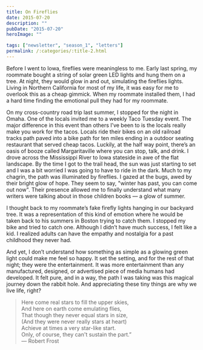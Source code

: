 ```yaml
---
title: On Fireflies
date: 2015-07-20
description: ""
pubDate: "2015-07-20"
heroImage: ""

tags: ["newsletter", "season_1", "letters"]
permalink: /:categories/:title-2.html
---
```


Before I went to Iowa, fireflies were meaningless to me. Early last spring, my roommate bought a string of solar green LED lights and hung them on a tree. At night, they would glow in and out, simulating the fireflies lights. Living in Northern California for most of my life, it was easy for me to overlook this as a cheap gimmick. When my roommate installed them, I had a hard time finding the emotional pull they had for my roommate.

On my cross-country road trip last summer, I stopped for the night in Omaha. One of the locals invited me to a weekly Taco Tuesday event. The major difference in this event than others I’ve been to is the locals really make you work for the tacos. Locals ride their bikes on an old railroad tracks path paved into a bike path for ten miles ending in a outdoor seating restaurant that served cheap tacos. Luckily, at the half way point, there’s an oasis of booze called Margaritaville where you can stop, talk, and drink. I drove across the Mississippi River to Iowa stateside in awe of the flat landscape. By the time I got to the trail head, the sun was just starting to set and I was a bit worried I was going to have to ride in the dark. Much to my chagrin, the path was illuminated by fireflies. I gazed at the bugs, awed by their bright glow of hope. They seem to say, "winter has past, you can come out now". Their presence allowed me to finally understand what many writers were talking about in those children books — a glow of summer.

I thought back to my roommate’s fake firefly lights hanging in our backyard tree. It was a representation of this kind of emotion where he would be taken back to his summers in Boston trying to catch them. I stopped my bike and tried to catch one. Although I didn’t have much success, I felt like a kid. I realized adults can have the empathy and nostalgia for a past childhood they never had.

And yet, I don’t understand how something as simple as a glowing green light could make me feel so happy. It set the setting, and for the rest of that night; they were the entertainment. It was more entertainment than any manufactured, designed, or advertised piece of media humans had developed. It felt pure, and in a way, the path I was taking was this magical journey down the rabbit hole. And appreciating these tiny things are why we live life, right?

> Here come real stars to fill the upper skies,  
> And here on earth come emulating flies,  
> That though they never equal stars in size,  
> (And they were never really stars at heart)  
> Achieve at times a very star-like start.  
> Only, of course, they can't sustain the part.”  
> ― Robert Frost
